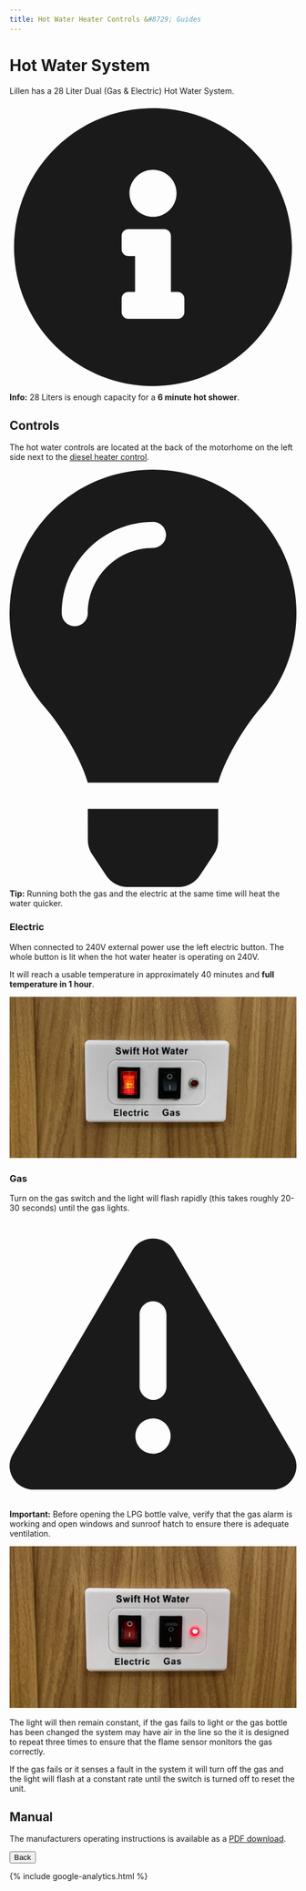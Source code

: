 ```yaml
---
title: Hot Water Heater Controls &#8729; Guides 
---
```


<link href="../styles/custom.css" rel="stylesheet" />
<link rel="stylesheet" href="https://cdn.jsdelivr.net/npm/bootstrap@4.6.1/dist/css/bootstrap.min.css" integrity="sha384-zCbKRCUGaJDkqS1kPbPd7TveP5iyJE0EjAuZQTgFLD2ylzuqKfdKlfG/eSrtxUkn" crossorigin="anonymous">

# Hot Water System
Lillen has a 28 Liter Dual (Gas & Electric) Hot Water System. 

<div class="alert alert-info">
    <svg class="svg-inline--fa fa-info-circle fa-w-16" aria-hidden="true" focusable="false" data-prefix="fas" data-icon="info-circle" role="img" xmlns="http://www.w3.org/2000/svg" viewBox="0 0 512 512" data-fa-i2svg=""><path fill="currentColor" d="M256 8C119.043 8 8 119.083 8 256c0 136.997 111.043 248 248 248s248-111.003 248-248C504 119.083 392.957 8 256 8zm0 110c23.196 0 42 18.804 42 42s-18.804 42-42 42-42-18.804-42-42 18.804-42 42-42zm56 254c0 6.627-5.373 12-12 12h-88c-6.627 0-12-5.373-12-12v-24c0-6.627 5.373-12 12-12h12v-64h-12c-6.627 0-12-5.373-12-12v-24c0-6.627 5.373-12 12-12h64c6.627 0 12 5.373 12 12v100h12c6.627 0 12 5.373 12 12v24z"></path></svg>
    <strong>Info:</strong> 28 Liters is enough capacity for a <b>6 minute hot shower</b>.
</div>

## Controls
The hot water controls are located at the back of the motorhome on the left side next to 
the [diesel heater control](diesel-heater.md).


<div class="alert alert-success">
    <svg class="svg-inline--fa fa-lightbulb fa-w-11" aria-hidden="true" focusable="false" data-prefix="fas" data-icon="lightbulb" role="img" xmlns="http://www.w3.org/2000/svg" viewBox="0 0 352 512" data-fa-i2svg=""><path fill="currentColor" d="M96.06 454.35c.01 6.29 1.87 12.45 5.36 17.69l17.09 25.69a31.99 31.99 0 0 0 26.64 14.28h61.71a31.99 31.99 0 0 0 26.64-14.28l17.09-25.69a31.989 31.989 0 0 0 5.36-17.69l.04-38.35H96.01l.05 38.35zM0 176c0 44.37 16.45 84.85 43.56 115.78 16.52 18.85 42.36 58.23 52.21 91.45.04.26.07.52.11.78h160.24c.04-.26.07-.51.11-.78 9.85-33.22 35.69-72.6 52.21-91.45C335.55 260.85 352 220.37 352 176 352 78.61 272.91-.3 175.45 0 73.44.31 0 82.97 0 176zm176-80c-44.11 0-80 35.89-80 80 0 8.84-7.16 16-16 16s-16-7.16-16-16c0-61.76 50.24-112 112-112 8.84 0 16 7.16 16 16s-7.16 16-16 16z"></path></svg>
    <strong>Tip:</strong> Running both the gas and the electric at the same time will heat the water quicker.
</div>

### Electric
When connected to 240V external power use the left electric button. The whole button is lit when the hot water heater is operating on 240V.

It will reach a usable temperature in approximately 40 minutes and **full temperature in 1 hour**.

![electric](images/hot-water-heater-controls-electric.jpg)


### Gas
Turn on the gas switch and the light will flash rapidly (this takes roughly 20-30 seconds) until the gas lights. 

<div class="alert alert-danger">
    <svg class="svg-inline--fa fa-triangle-exclamation fa-w-16" aria-hidden="true" focusable="false" data-prefix="fas" data-icon="triangle-exclamation" role="img" xmlns="http://www.w3.org/2000/svg" viewBox="0 0 512 512"><path fill="currentColor" d="M506.3 417l-213.3-364c-16.33-28-57.54-28-73.98 0l-213.2 364C-10.59 444.9 9.849 480 42.74 480h426.6C502.1 480 522.6 445 506.3 417zM232 168c0-13.25 10.75-24 24-24S280 154.8 280 168v128c0 13.25-10.75 24-23.1 24S232 309.3 232 296V168zM256 416c-17.36 0-31.44-14.08-31.44-31.44c0-17.36 14.07-31.44 31.44-31.44s31.44 14.08 31.44 31.44C287.4 401.9 273.4 416 256 416z"/></svg>  
    <strong>Important:</strong> Before opening the LPG bottle valve, verify that the gas alarm is working and open windows and sunroof hatch 
to ensure there is adequate ventilation.
</div>

![electric](images/hot-water-heater-controls-gas.jpg)

The light will then remain constant, if the gas fails to light or the gas bottle has 
been changed the system may have air in the line so the it is designed to repeat three times to
ensure that the flame sensor monitors the gas correctly. 

If the gas fails or it senses a fault in the system it will turn off the gas and the
light will flash at a constant rate until the switch is turned off to reset the unit.



## Manual
The manufacturers operating instructions is available as a [PDF download](/docs/hot-water-system.pdf). 


<a href="/#guides"><button class="nav-button"><i class="arrow arrow-left"></i> Back</button></a>

{% include google-analytics.html %}